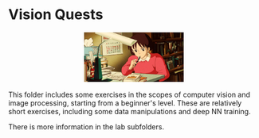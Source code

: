 # **Vision Quests** #

<p align="center">
  <img width=200 height=100 src="study.gif">
</p>

This folder includes some exercises in the scopes of computer vision and image processing, starting from a beginner's level.
These are relatively short exercises, including some data manipulations and deep NN training.

There is more information in the lab subfolders.






